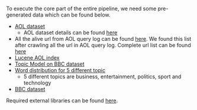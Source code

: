 
To execute the core part of the entire pipeline, we need some pre-generated data which can be found below.

* [AOL dataset](https://drive.google.com/a/virginia.edu/file/d/0B8ZGlkqDw7hFenhocnpLZkQ0am8/view?usp=sharing)
  * AOL dataset details can be found [here](http://www.researchpipeline.com/mediawiki/index.php?title=AOL_Search_Query_Logs)
* All the alive url from AOL query log can be found [here](https://drive.google.com/a/virginia.edu/file/d/0B8ZGlkqDw7hFYTA4UC1Hdm1CckU/view?usp=sharing). We found this list after crawling all the url in AOL query log. Complete url list can be found [here](https://drive.google.com/a/virginia.edu/file/d/0B8ZGlkqDw7hFNkc0c0p1OVF2YTA/view?usp=sharing)
* [Lucene AOL index](https://drive.google.com/a/virginia.edu/folderview?id=0B8ZGlkqDw7hFV2trYW9ETmo4cGc&usp=sharing)
* [Topic Model on BBC dataset](https://drive.google.com/a/virginia.edu/folderview?id=0B8ZGlkqDw7hFcVZSVW9rSzVZVDA&usp=sharing)
* [Word distribution for 5 different topic](https://drive.google.com/a/virginia.edu/folderview?id=0B8ZGlkqDw7hFWkpZQ1lrd1BmUWM&usp=sharing)
  * 5 different topics are business, entertainment, politics, sport and technology 
* [BBC dataset](https://drive.google.com/a/virginia.edu/file/d/0B8ZGlkqDw7hFQnZiTHE3ZUt1RWc/view?usp=sharing)

Required external libraries can be found [here](https://drive.google.com/a/virginia.edu/file/d/0B8ZGlkqDw7hFRzZKbXFxUS1tUXM/view?usp=sharing).
